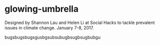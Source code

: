 # glowing-umbrella
Designed by Shannon Lau and Helen Li at Social Hacks to tackle prevalent issues in climate change. January 7-8, 2017.

bugsbugsbugsgusbgsubsubugbsugbsugbubgu
